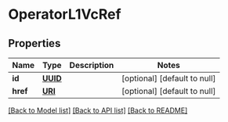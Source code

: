 # OperatorL1VcRef
## Properties

Name | Type | Description | Notes
------------ | ------------- | ------------- | -------------
**id** | [**UUID**](UUID.md) |  | [optional] [default to null]
**href** | [**URI**](URI.md) |  | [optional] [default to null]

[[Back to Model list]](../README.md#documentation-for-models) [[Back to API list]](../README.md#documentation-for-api-endpoints) [[Back to README]](../README.md)


